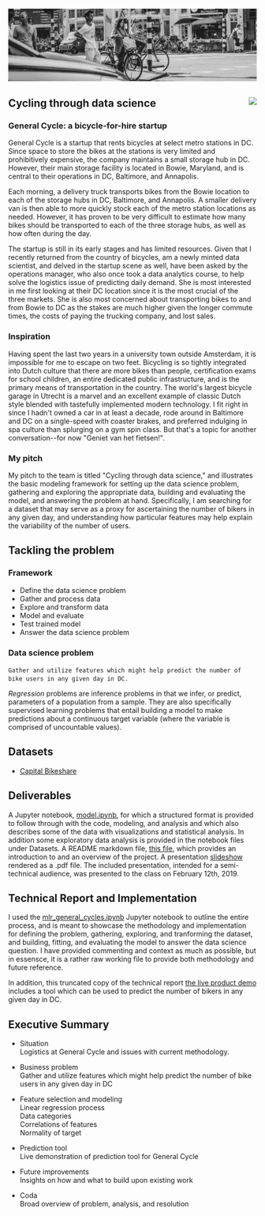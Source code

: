 ![](./images/bike1.jpg)

## Cycling through data science &nbsp; <img src="../master/images/bicycle32.png" style="float:right">

### General Cycle: a bicycle-for-hire startup
General Cycle is a startup that rents bicycles at select metro stations in DC. Since space to store the bikes at the stations is very limited and prohibitively expensive, the company maintains a small storage hub in DC. However, their main storage facility is located in Bowie, Maryland, and is central to their operations in DC, Baltimore, and Annapolis.

Each morning, a delivery truck transports bikes from the Bowie location to each of the storage hubs in DC, Baltimore, and Annapolis. A smaller delivery van is then able to more quickly stock each of the metro station locations as needed. However, it has proven to be very difficult to estimate how many bikes should be transported to each of the three storage hubs, as well as how often during the day.  

The startup is still in its early stages and has limited resources. Given that I recently returned from the country of bicycles, am a newly minted data scientist, and delved in the startup scene as well, have been asked by the operations manager, who also once took a data analytics course, to help solve the logistics issue of predicting daily demand. She is most interested in me first looking at their DC location since it is the most crucial of the three markets. She is also most concerned about transporting bikes to and from Bowie to DC as the stakes are much higher given the longer commute times, the costs of paying the trucking company, and lost sales.

### Inspiration
Having spent the last two years in a university town outside Amsterdam, it is impossible for me to escape on two feet. Bicycling is so tightly integrated into Dutch culture that there are more bikes than people, certification exams for school children, an entire dedicated public infrastructure, and is the primary means of transportation in the country. The world's largest bicycle garage in Utrecht is a marvel and an excellent example of classic Dutch style blended with tastefully implemented modern technology. I fit right in since I hadn't owned a car in at least a decade, rode around in Baltimore and DC on a single-speed with coaster brakes, and preferred indulging in spa culture than splurging on a gym spin class. But that's a topic for another conversation--for now "Geniet van het fietsen!".

### My pitch
My pitch to the team is titled "Cycling through data science," and illustrates the basic modeling framework for setting up the data science problem, gathering and exploring the appropriate data, building and evaluating the model, and answering the problem at hand. Specifically, I am searching for a dataset that may serve as a proxy for ascertaining the number of bikers in any given day, and understanding how particular features may help explain the variability of the number of users.


## Tackling the problem

### Framework
- Define the data science problem
- Gather and process data
- Explore and transform data
- Model and evaluate
- Test trained model
- Answer the data science problem

### Data science problem
`Gather and utilize features which might help predict the number of bike users in any given day in DC.`

*Regression* problems are inference problems in that we infer, or predict, parameters of a population from a sample. They are also specifically supervised learning problems that entail building a model to make predictions about a continuous target variable (where the variable is comprised of uncountable values).


## Datasets 
- [Capital Bikeshare](./code/explore.ipynb)

## Deliverables
A Jupyter notebook, [model.ipynb](./code/model.ipynb), for which a structured format is provided to follow through with the code, modeling, and analysis and which also describes some of the data with visualizations and statistical analysis. In addition some exploratory data analysis is provided in the notebook files under Datasets.
A README markdown file, [this file](./README.md), which provides an introduction to and an overview of the project.
A presentation [slideshow](./slides/slides.pdf) rendered as a .pdf file. The included presentation, intended for a semi-technical audience, was presented to the class on February 12th, 2019.

## Technical Report and Implementation
I used the [mlr_general_cycles.ipynb](./code/model.ipynb) Jupyter notebook to outline the entire process, and is meant to showcase the methodology and implementation for defining the problem, gathering, exploring, and tranforming the dataset, and building, fitting, and evaluating the model to answer the data science question. I have provided commenting and context as much as possible, but in essensce, it is a rather raw working file to provide both methodology and future reference.

In addition, this truncated copy of the technical report [the live product demo](./code/tool.ipynb) includes a tool which can be used to predict the number of bikers in any given day in DC.

## Executive Summary

- Situation  
  Logistics at General Cycle and issues with current methodology.
  
- Business problem  
  Gather and utilize features which might help predict the number of bike users in any given day in DC

- Feature selection and modeling  
  Linear regression process  
  Data categories  
  Correlations of features  
  Normality of target  

- Prediction tool  
  Live demonstration of prediction tool for General Cycle  
  
- Future improvements  
  Insights on how and what to build upon existing work  

- Coda  
  Broad overview of problem, analysis, and resolution  
